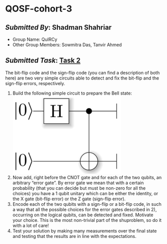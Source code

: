# QOSF-cohort-3
## *Submitted By*: Shadman Shahriar
- Group Name: QuIRCy
- Other Group Members: Sowmitra Das, Tanvir Ahmed
## *Submitted Task*: [Task 2](/QOSF3task2.pdf)
The bit-flip code and the sign-flip code (you can find a description of both here) are two very simple circuits able to detect and fix the bit-flip and the sign-flip errors, respectively.
1.  Build the following simple circuit to prepare the Bell state:<br>
![QOSF3 Task2 Question](/images/qosf3task2ques.png "Bell Pair Creating Circuit")
2. Now add, right before the CNOT gate and for each of the two qubits, an arbitrary “error gate”. By error gate we mean that with a certain probability (that you can decide but must be non-zero for all the choices) you have a 1 qubit unitary which can be either the identity, or the X gate (bit-flip error) or the Z gate (sign-flip error).
3. Encode each of the two qubits with a sign-flip or a bit-flip code, in such a way that all the possible choices for the error gates described in 2), occurring on the logical qubits, can be detected and fixed. Motivate your choice. This is the most non-trivial part of the shuproblem, so do it with a lot of care!
4. Test your solution by making many measurements over the final state and testing that the results are in line with the expectations.
